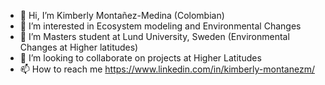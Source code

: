 - 👋 Hi, I’m Kimberly Montañez-Medina (Colombian)
- 👀 I’m interested in Ecosystem modeling and Environmental Changes 
- 🌱 I’m Masters student at Lund University, Sweden (Environmental Changes at Higher latitudes)
- 💞️ I’m looking to collaborate on projects at Higher Latitudes
- 📫 How to reach me https://www.linkedin.com/in/kimberly-montanezm/

<!---
kimyMont/kimyMont is a ✨ special ✨ repository because its `README.md` (this file) appears on your GitHub profile.
You can click the Preview link to take a look at your changes.
--->
